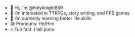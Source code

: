 - 👋 Hi, I’m @holyknight859
- 👀 I’m interested in TTRPGs, story writing, and FPS games
- 🌱 I’m currently learning better life skills
- 😄 Pronouns: He/Him
- ⚡ Fun fact: I tell puns

<!---
holyknight859/holyknight859 is a ✨ special ✨ repository because its `README.md` (this file) appears on your GitHub profile.
You can click the Preview link to take a look at your changes.
--->
